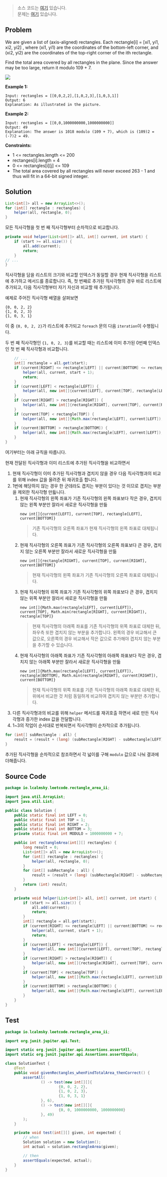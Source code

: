 > 소스 코드는 [여기]() 있습니다.  
> 문제는 [여기](https://leetcode.com/explore/challenge/card/august-leetcoding-challenge-2021/616/week-4-august-22nd-august-28th/3907/) 있습니다.

## Problem

We are given a list of (axis-aligned) rectangles. Each rectangle[i] = [xi1, yi1, xi2, yi2] , where (xi1, yi1) are the coordinates of the bottom-left corner, and (xi2, yi2) are the coordinates of the top-right corner of the ith rectangle.

Find the total area covered by all rectangles in the plane. Since the answer may be too large, return it modulo 109 + 7.

![](https://s3-lc-upload.s3.amazonaws.com/uploads/2018/06/06/rectangle_area_ii_pic.png)

**Example 1:**

```text
Input: rectangles = [[0,0,2,2],[1,0,2,3],[1,0,3,1]]
Output: 6
Explanation: As illustrated in the picture.
```

**Example 2:**

```text
Input: rectangles = [[0,0,1000000000,1000000000]]
Output: 49
Explanation: The answer is 1018 modulo (109 + 7), which is (109)2 = (-7)2 = 49.
```

**Constraints:**

* 1 <= rectangles.length <= 200
* rectanges[i].length = 4
* 0 <= rectangles[i][j] <= 109
* The total area covered by all rectangles will never exceed 263 - 1 and thus will fit in a 64-bit signed integer.

## Solution

```java
List<int[]> all = new ArrayList<>();
for (int[] rectangle : rectangles) {
    helper(all, rectangle, 0);
}
```

모든 직사각형을 첫 번 째 직사각형부터 순차적으로 비교합니다.

```java
private void helper(List<int[]> all, int[] current, int start) {
    if (start >= all.size()) {
        all.add(current);
        return;
    }
// ...
}
```

직사각형을 담을 리스트의 크기와 비교할 인덱스가 동일할 경우 현재 직사각형을 리스트에 추가하고 메서드를 종료합니다. 즉, 첫 번째로 추가된 직사각형의 경우 바로 리스트에 추가되고, 다음 직사각형부터 자기 자신과 비교할 때 추가됩니다.

예제로 주어진 직사각형 배열을 살펴보면

```
{0, 0, 2, 2}
{1, 0, 2, 3}
{1, 0, 3, 1}
```

이 중 `{0, 0, 2, 2}`가 리스트에 추가되고 `foreach` 문의 다음 `iteration`이 수행됩니다.

두 번 째 직사각형인 `{1, 0, 2, 3}`를 비교할 때는 리스트에 이미 추가된 0번째 인덱스인 첫 번 째 직사각형과 비교합니다.

```java    
    // ...
    int[] rectangle = all.get(start);
    if (current[RIGHT] <= rectangle[LEFT] || current[BOTTOM] <= rectangle[TOP] || current[LEFT] >= rectangle[RIGHT] || current[TOP] >= rectangle[BOTTOM]) {
        helper(all, current, start + 1);
        return;
    }
    if (current[LEFT] < rectangle[LEFT]) {
        helper(all, new int[]{current[LEFT], current[TOP], rectangle[LEFT], current[BOTTOM]}, start + 1);
    }
    if (current[RIGHT] > rectangle[RIGHT]) {
        helper(all, new int[]{rectangle[RIGHT], current[TOP], current[RIGHT], current[BOTTOM]}, start + 1);
    }
    if (current[TOP] < rectangle[TOP]) {
        helper(all, new int[]{Math.max(rectangle[LEFT], current[LEFT]), current[TOP], Math.min(rectangle[RIGHT], current[RIGHT]), rectangle[TOP]}, start + 1);
    }
    if (current[BOTTOM] > rectangle[BOTTOM]) {
        helper(all, new int[]{Math.max(rectangle[LEFT], current[LEFT]), rectangle[BOTTOM], Math.min(rectangle[RIGHT], current[RIGHT]), current[BOTTOM]}, start + 1);
    }
}
```

여기부터는 아래 규칙을 따릅니다.

현재 전달된 직사각형과 이미 리스트에 추가된 직사각형을 비교하면서

1. 현재 직사각형이 이미 추가된 직사각형과 겹치지 않을 경우 다음 직사각형과의 비교를 위해 index 값을 올려준 뒤 재귀호출 합니다.
2. 1번에 해당하지 않는 경우 한 군데라도 겹치는 부분이 있다는 것 이므로 겹치는 부분을 제외한 직사각형 만듧니다.
    1. 현재 직사각형의 왼쪽 좌표가 기존 직사각형의 왼쪽 좌표보다 작은 경우, 겹치지 않는 왼쪽 부분만 잘라서 새로운 직사각형을 만듦
       ```
       new int[]{current[LEFT], current[TOP], rectangle[LEFT], current[BOTTOM]}
       ```
       > 기존 직사각형의 오른쪽 좌표가 현재 직사각형의 왼쪽 좌표로 대체됩니다.
    2. 현재 직사각형의 오른쪽 좌표가 기존 직사각형의 오른쪽 좌표보다 큰 경우, 겹치지 않는 오른쪽 부분만 잘라서 새로운 직사각형을 만듦
       ```
       new int[]{rectangle[RIGHT], current[TOP], current[RIGHT], current[BOTTOM]}
       ```
       > 현재 직사각형의 왼쪽 좌표가 기존 직사각형의 오른쪽 좌표로 대체됩니다.
    3. 현재 직사각형의 위쪽 좌표가 기존 직사각형의 위쪽 좌표보다 큰 경우, 겹치지 않는 위쪽 부분만 잘라서 새로운 직사각형을 만듦
       ```
       new int[]{Math.max(rectangle[LEFT], current[LEFT]), current[TOP], Math.min(rectangle[RIGHT], current[RIGHT]), rectangle[TOP]}
       ```
       > 현재 직사각형의 아래쪽 좌표를 기존 직사각형의 위쪽 좌표로 대체한 뒤, 좌우측 또한 겹치지 않는 부분을 추가합니다. 왼쪽의 경우 비교해서 큰 값으로, 오른쪽의 경우 비교해서 작은 값으로 추가해야 겹치지 않는 부분을 추가할 수 있습니다.
    4. 현재 직사각형의 아래쪽 좌표가 기존 직사각형의 아래쪽 좌표보다 작은 경우, 겹치지 않는 아래쪽 부분만 잘라서 새로운 직사각형을 만듦
       ```
       new int[]{Math.max(rectangle[LEFT], current[LEFT]), rectangle[BOTTOM], Math.min(rectangle[RIGHT], current[RIGHT]), current[BOTTOM]}
       ```
       > 현재 직사각형의 위쪽 좌표를 기존 직사각형의 아래쪽 좌표로 대체한 뒤, 위에서 비교한 것 처럼 동일하게 비교하여 겹치지 않는 부분만 추가합니다.
3. 다른 직사각형과의 비교를 위해 `helper` 메서드를 재귀호출 하면서 새로 만든 직사각형과 증가한 index 값을 전달합니다.
4. 1~3의 작업이 순서대로 반복되면서 직사각형이 순차적으로 추가됩니다.

```java
for (int[] subRectangle : all) {
    result = (result + (long) (subRectangle[RIGHT] - subRectangle[LEFT]) * (long) (subRectangle[BOTTOM] - subRectangle[TOP])) % MODULO;
}
```

추가된 직사각형을 순차적으로 참조하면서 각 넓이를 구해 `modulo` 값으로 나눠 결과에 더해줍니다.

## Source Code

```java
package io.lcalmsky.leetcode.rectangle_area_ii;

import java.util.ArrayList;
import java.util.List;

public class Solution {
    public static final int LEFT = 0;
    public static final int TOP = 1;
    public static final int RIGHT = 2;
    public static final int BOTTOM = 3;
    private static final int MODULO = 1000000000 + 7;

    public int rectangleArea(int[][] rectangles) {
        long result = 0;
        List<int[]> all = new ArrayList<>();
        for (int[] rectangle : rectangles) {
            helper(all, rectangle, 0);
        }
        for (int[] subRectangle : all) {
            result = (result + (long) (subRectangle[RIGHT] - subRectangle[LEFT]) * (long) (subRectangle[BOTTOM] - subRectangle[TOP])) % MODULO;
        }
        return (int) result;
    }

    private void helper(List<int[]> all, int[] current, int start) {
        if (start >= all.size()) {
            all.add(current);
            return;
        }
        int[] rectangle = all.get(start);
        if (current[RIGHT] <= rectangle[LEFT] || current[BOTTOM] <= rectangle[TOP] || current[LEFT] >= rectangle[RIGHT] || current[TOP] >= rectangle[BOTTOM]) {
            helper(all, current, start + 1);
            return;
        }
        if (current[LEFT] < rectangle[LEFT]) {
            helper(all, new int[]{current[LEFT], current[TOP], rectangle[LEFT], current[BOTTOM]}, start + 1);
        }
        if (current[RIGHT] > rectangle[RIGHT]) {
            helper(all, new int[]{rectangle[RIGHT], current[TOP], current[RIGHT], current[BOTTOM]}, start + 1);
        }
        if (current[TOP] < rectangle[TOP]) {
            helper(all, new int[]{Math.max(rectangle[LEFT], current[LEFT]), current[TOP], Math.min(rectangle[RIGHT], current[RIGHT]), rectangle[TOP]}, start + 1);
        }
        if (current[BOTTOM] > rectangle[BOTTOM]) {
            helper(all, new int[]{Math.max(rectangle[LEFT], current[LEFT]), rectangle[BOTTOM], Math.min(rectangle[RIGHT], current[RIGHT]), current[BOTTOM]}, start + 1);
        }
    }
}
```

## Test

```java
package io.lcalmsky.leetcode.rectangle_area_ii;

import org.junit.jupiter.api.Test;

import static org.junit.jupiter.api.Assertions.assertAll;
import static org.junit.jupiter.api.Assertions.assertEquals;

class SolutionTest {
    @Test
    public void givenRectangles_whenFindTotalArea_thenCorrect() {
        assertAll(
                () -> test(new int[][]{
                        {0, 0, 2, 2},
                        {1, 0, 2, 3},
                        {1, 0, 3, 1}
                }, 6),
                () -> test(new int[][]{
                        {0, 0, 1000000000, 1000000000}
                }, 49)
        );
    }

    private void test(int[][] given, int expected) {
        // when
        Solution solution = new Solution();
        int actual = solution.rectangleArea(given);

        // then
        assertEquals(expected, actual);
    }
}
```
